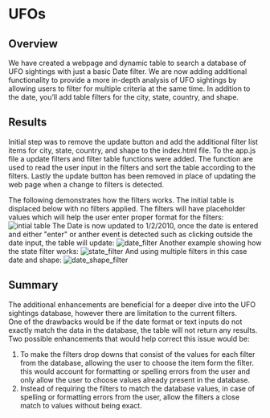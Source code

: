 # UFOs

## Overview
We have created a webpage and dynamic table to search a database of UFO sightings with just a basic Date filter.
We are now adding additional functionality to provide a more in-depth analysis of UFO sightings by allowing users to filter for multiple criteria at the same time. 
In addition to the date, you’ll add table filters for the city, state, country, and shape.

## Results
Initial step was to remove the update button and add the additional filter list items for city, state, country, and shape to the index.html file. 
To the app.js file a update filters and filter table functions were added. The function are used to read the user input in the filters and sort the table according to the filters. 
Lastly the update button has been removed in place of updating the web page when a change to filters is detected. 

The following demonstrates how the filters works. The initial table is displaced below with no filters applied.  The filters will have placeholder values which will help the user enter proper format for the filters:
![intial table](https://user-images.githubusercontent.com/62673123/132254103-97c13f68-e094-4b13-9a43-f6bbad690758.PNG)
The Date is now updated to 1/2/2010, once the date is entered and either "enter" or anther event is detected such as clicking outside the date input, the table will update:
![date_filter](https://user-images.githubusercontent.com/62673123/132254115-45825a43-110f-4128-8261-b71be2897f75.PNG)
Another example showing how the state filter works:
![state_filter](https://user-images.githubusercontent.com/62673123/132254170-70ed7e9e-270f-4389-b098-5fd631d08426.PNG)
And using multiple filters in this case date and shape:
![date_shape_filter](https://user-images.githubusercontent.com/62673123/132254153-24cc3ccc-9bc0-4892-b7d2-63373cabe2af.PNG)


## Summary
The additional enhancements are beneficial for a deeper dive into the UFO sightings database, however there are limitation to the current filters.  
One of the drawbacks would be if the date format or text inputs do not exactly match the data in the database, the table will not return any results.
Two possible enhancements that would help correct this issue would be:
1. To make the filters drop downs that consist of the values for each filter from the database, allowing the user to choose the item form the filter. 
this would account for formatting or spelling errors from the user and only allow the user to choose values already present in the database.
2. Instead of requiring the filters to match the database values, in case of spelling or formatting errors from the user, allow the filters a close match to values without being exact.
